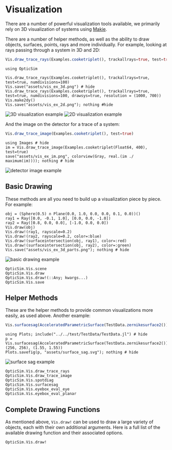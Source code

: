 # Visualization

There are a number of powerful visualization tools available, we primarily rely on 3D visualization of systems using [Makie](http://makie.juliaplots.org/stable/).

There are a number of helper methods, as well as the ability to draw objects, surfaces, points, rays and more individually. For example, looking at rays passing through a system in 3D and 2D:

```julia
Vis.draw_trace_rays(Examples.cooketriplet(), trackallrays=true, test=true, numdivisions=100)
```

```@setup base
using OpticSim
```

```@example base
Vis.draw_trace_rays(Examples.cooketriplet(), trackallrays=true, test=true, numdivisions=100)
Vis.save("assets/vis_ex_3d.png") # hide
Vis.draw_trace_rays(Examples.cooketriplet(), trackallrays=true, test=true, numdivisions=100, drawsys=true, resolution = (1000, 700))
Vis.make2dy()
Vis.save("assets/vis_ex_2d.png"); nothing #hide
```

![3D visualization example](assets/vis_ex_3d.png)
![2D visualization example](assets/vis_ex_2d.png)

And the image on the detector for a trace of a system:

```julia
Vis.draw_trace_image(Examples.cooketriplet(), test=true)
```

```@example base
using Images # hide
im = Vis.draw_trace_image(Examples.cooketriplet(Float64, 400), test=true)
save("assets/vis_ex_im.png", colorview(Gray, real.(im ./ maximum(im)))); nothing # hide
```

![detector image example](assets/vis_ex_im.png)

## Basic Drawing

These methods are all you need to build up a visualization piece by piece.
For example:

```@example base
obj = (Sphere(0.5) ∩ Plane(0.0, 1.0, 0.0, 0.0, 0.1, 0.0))()
ray1 = Ray([0.0, -0.1, 1.0], [0.0, 0.0, -1.0])
ray2 = Ray([0.8, 0.0, 0.0], [-1.0, 0.0, 0.0])
Vis.draw(obj)
Vis.draw!(ray1, rayscale=0.2)
Vis.draw!(ray2, rayscale=0.2, color=:blue)
Vis.draw!(surfaceintersection(obj, ray1), color=:red)
Vis.draw!(surfaceintersection(obj, ray2), color=:green)
Vis.save("assets/vis_ex_3d_parts.png"); nothing # hide
```

![basic drawing example](assets/vis_ex_3d_parts.png)

```@docs
OpticSim.Vis.scene
OpticSim.Vis.draw
OpticSim.Vis.draw!(::Any; kwargs...)
OpticSim.Vis.save
```

## Helper Methods

These are the helper methods to provide common visualizations more easily, as used above. Another example:

```julia
Vis.surfacesag(AcceleratedParametricSurface(TestData.zernikesurface2()), (256, 256), (1.55, 1.55))
```

```@example base
using Plots; include("../../test/TestData/TestData.jl") # hide
p = Vis.surfacesag(AcceleratedParametricSurface(TestData.zernikesurface2()), (256, 256), (1.55, 1.55))
Plots.savefig(p, "assets/surface_sag.svg"); nothing # hide
```

![surface sag example](assets/surface_sag.svg)

```@docs
OpticSim.Vis.draw_trace_rays
OpticSim.Vis.draw_trace_image
OpticSim.Vis.spotdiag
OpticSim.Vis.surfacesag
OpticSim.Vis.eyebox_eval_eye
OpticSim.Vis.eyebox_eval_planar
```

## Complete Drawing Functions

As mentioned above, `Vis.draw!` can be used to draw a large variety of objects, each with their own additional arguments.
Here is a full list of the available drawing function and their associated options.

```@docs
OpticSim.Vis.draw!
```
